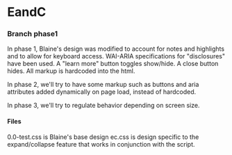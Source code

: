 # EandC 
### Branch phase1

In phase 1, Blaine's design was modified to account for notes and highlights and to allow for keyboard access. WAI-ARIA specifications for "disclosures" have been used. A "learn more" button toggles show/hide. A close button hides. All markup is hardcoded into the html.

In phase 2, we'll try to have some markup such as buttons and aria attributes added dynamically on page load, instead of hardcoded.

In phase 3, we'll try to regulate behavior depending on screen size.

#### Files

0.0-test.css is Blaine's base design
ec.css is design specific to the expand/collapse feature that works in conjunction with the script.
